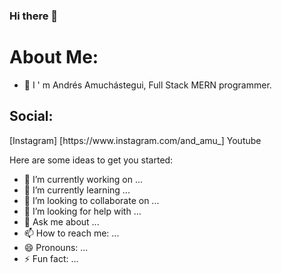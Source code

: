 ### Hi there 👋

<h1>About Me:</h1>

- 🤩 I ' m Andrés Amuchástegui, Full Stack MERN programmer.

<h2>Social:</h2>
[Instagram] [https://www.instagram.com/and_amu_]
<a href:"https://www.youtube.com/user/andresamuchastegui">Youtube</a>



Here are some ideas to get you started:

- 🔭 I’m currently working on ...
- 🌱 I’m currently learning ...
- 👯 I’m looking to collaborate on ...
- 🤔 I’m looking for help with ...
- 💬 Ask me about ...
- 📫 How to reach me: ...
- 😄 Pronouns: ...
- ⚡ Fun fact: ...
